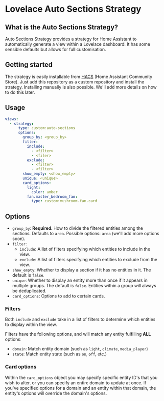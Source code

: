# Lovelace Auto Sections Strategy

## What is the Auto Sections Strategy?

Auto Sections Strategy provides a strategy for Home Assistant to automatically generate a view within a Lovelace dashboard. It has some sensible defaults but allows for full customisation.

## Getting started

The strategy is easily installable from [HACS](https://hacs.xyz/) (Home Assistant Community Store). Just add this repository as a custom repository and install the strategy. Installing manually is also possible. We'll add more details on how to do this later.

## Usage

```yaml
views:
  - strategy:
      type: custom:auto-sections
      options:
        group_by: <group_by>
        filter:
          include:
            - <filter>
            - <filer>
          exclude:
            - <filter>
            - <filter>
        show_empty: <show_empty>
        unique: <unique>
        card_options:
          light:
            color: amber
          fan.master_bedroom_fan:
            type: custom:mushroom-fan-card
```

## Options

- `group_by`: **Required**. How to divide the filtered entities among the sections. Defaults to `area`. Possible options: `area` (we'll add more options soon).
- `filter`:
  - `include`: A list of filters specifying which entities to include in the view.
  - `exclude`: A list of filters specifying which entities to exclude from the view.
- `show_empty`: Whether to display a section if it has no entities in it. The default is `false`.
- `unique`: Whether to display an entity more than once if it appears in multiple groups. The default is `false`. Entities within a group will always be deduplicated.
- `card_options`: Options to add to certain cards.

### Filters

Both `include` and `exclude` take in a list of filters to determine which entities to display within the view.

Filters have the following options, and will match any entity fulfilling **ALL** options:

- `domain`: Match entity domain (such as `light`, `climate`, `media_player`)
- `state`: Match entity state (such as `on`, `off`, etc.)

### Card options

Within the `card_options` object you may specify specific entity ID's that you wish to alter, or you can specify an entire domain to update at once. If you've specified options for a domain and an entity within that domain, the entity's options will override the domain's options.
